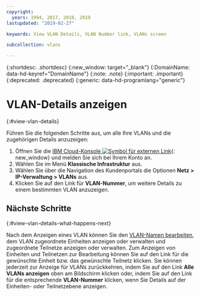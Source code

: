 ```yaml
---
copyright:
  years: 1994, 2017, 2018, 2019
lastupdated: "2019-02-27"

keywords: View VLAN Details, VLAN Number link, VLANs screen

subcollection: vlans

---
```


{:shortdesc: .shortdesc}
{:new_window: target="_blank"}
{:DomainName: data-hd-keyref="DomainName"}
{:note: .note}
{:important: .important}
{:deprecated: .deprecated}
{:generic: data-hd-programlang="generic"}

# VLAN-Details anzeigen
{:#view-vlan-details}

Führen Sie die folgenden Schritte aus, um alle Ihre VLANs und die zugehörigen Details anzuzeigen:

1. Öffnen Sie die [IBM Cloud-Konsole ![Symbol für externen Link](../../icons/launch-glyph.svg "Symbol für externen Link")](https://{DomainName}/){: new_window} und melden Sie sich bei Ihrem Konto an.
2. Wählen Sie im Menü **Klassische Infrastruktur** aus. 
3. Wählen Sie über die Navigation des Kundenportals die Optionen **Netz > IP-Verwaltung > VLANs** aus.
4. Klicken Sie auf den Link für **VLAN-Nummer**, um weitere Details zu einem bestimmten VLAN anzuzeigen.

## Nächste Schritte
{:#view-vlan-details-what-happens-next}

Nach dem Anzeigen eines VLAN können Sie den [VLAN-Namen bearbeiten](/docs/infrastructure/vlans?topic=vlans-edit-a-vlan-name), dem VLAN zugeordnete Einheiten anzeigen oder verwalten und zugeordnete Teilnetze anzeigen oder verwalten. Zum Anzeigen von Einheiten und Teilnetzen zur Bearbeitung können Sie auf den Link für die gewünschte Einheit bzw. das gewünschte Teilnetz klicken. Sie können jederzeit zur Anzeige für VLANs zurückkehren, indem Sie auf den Link **Alle VLANs anzeigen** oben am Bildschirm klicken oder, indem Sie auf den Link für die entsprechende **VLAN-Nummer** klicken, wenn Sie Details auf der Einheiten- oder Teilnetzebene anzeigen.
